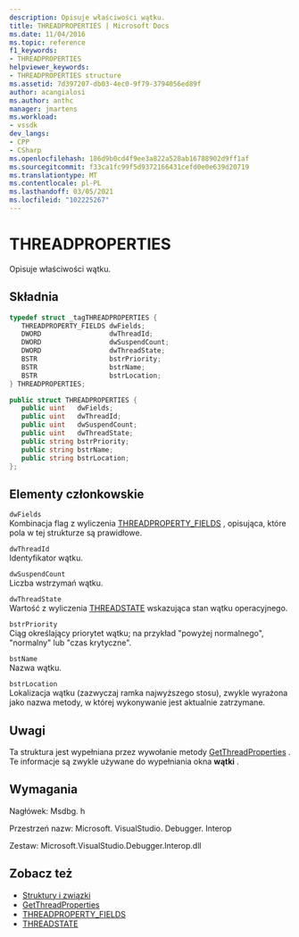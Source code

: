 ```yaml
---
description: Opisuje właściwości wątku.
title: THREADPROPERTIES | Microsoft Docs
ms.date: 11/04/2016
ms.topic: reference
f1_keywords:
- THREADPROPERTIES
helpviewer_keywords:
- THREADPROPERTIES structure
ms.assetid: 7d397207-db03-4ec0-9f79-3794056ed89f
author: acangialosi
ms.author: anthc
manager: jmartens
ms.workload:
- vssdk
dev_langs:
- CPP
- CSharp
ms.openlocfilehash: 186d9b0cd4f9ee3a822a528ab16788902d9ff1af
ms.sourcegitcommit: f33ca1fc99f5d9372166431cefd0e0e639d20719
ms.translationtype: MT
ms.contentlocale: pl-PL
ms.lasthandoff: 03/05/2021
ms.locfileid: "102225267"
---
```

# <a name="threadproperties"></a>THREADPROPERTIES
Opisuje właściwości wątku.

## <a name="syntax"></a>Składnia

```cpp
typedef struct _tagTHREADPROPERTIES { 
   THREADPROPERTY_FIELDS dwFields;
   DWORD                 dwThreadId;
   DWORD                 dwSuspendCount;
   DWORD                 dwThreadState;
   BSTR                  bstrPriority;
   BSTR                  bstrName;
   BSTR                  bstrLocation;
} THREADPROPERTIES;
```

```csharp
public struct THREADPROPERTIES { 
   public uint   dwFields;
   public uint   dwThreadId;
   public uint   dwSuspendCount;
   public uint   dwThreadState;
   public string bstrPriority;
   public string bstrName;
   public string bstrLocation;
};
```

## <a name="members"></a>Elementy członkowskie
 `dwFields`\
 Kombinacja flag z wyliczenia [THREADPROPERTY_FIELDS](../../../extensibility/debugger/reference/threadproperty-fields.md) , opisująca, które pola w tej strukturze są prawidłowe.

 `dwThreadId`\
 Identyfikator wątku.

 `dwSuspendCount`\
 Liczba wstrzymań wątku.

 `dwThreadState`\
 Wartość z wyliczenia [THREADSTATE](../../../extensibility/debugger/reference/threadstate.md) wskazująca stan wątku operacyjnego.

 `bstrPriority`\
 Ciąg określający priorytet wątku; na przykład "powyżej normalnego", "normalny" lub "czas krytyczne".

 `bstName`\
 Nazwa wątku.

 `bstrLocation`\
 Lokalizacja wątku (zazwyczaj ramka najwyższego stosu), zwykle wyrażona jako nazwa metody, w której wykonywanie jest aktualnie zatrzymane.

## <a name="remarks"></a>Uwagi
 Ta struktura jest wypełniana przez wywołanie metody [GetThreadProperties](../../../extensibility/debugger/reference/idebugthread2-getthreadproperties.md) . Te informacje są zwykle używane do wypełniania okna **wątki** .

## <a name="requirements"></a>Wymagania
 Nagłówek: Msdbg. h

 Przestrzeń nazw: Microsoft. VisualStudio. Debugger. Interop

 Zestaw: Microsoft.VisualStudio.Debugger.Interop.dll

## <a name="see-also"></a>Zobacz też
- [Struktury i związki](../../../extensibility/debugger/reference/structures-and-unions.md)
- [GetThreadProperties](../../../extensibility/debugger/reference/idebugthread2-getthreadproperties.md)
- [THREADPROPERTY_FIELDS](../../../extensibility/debugger/reference/threadproperty-fields.md)
- [THREADSTATE](../../../extensibility/debugger/reference/threadstate.md)
